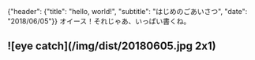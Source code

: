 {"header": {"title": "hello, world!", "subtitle": "はじめのごあいさつ", "date": "2018/06/05"}}
オイース！それじゃあ、いっぱい書くね。

![eye catch](/img/dist/20180605.jpg 2x1)
---